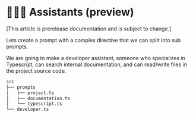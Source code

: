 # 🧑‍🤝‍🧑 Assistants (preview)

[This article is prerelease documentation and is subject to change.]

Lets create a prompt with a complex directive
that we can split into sub prompts.

We are going to make a developer assistant, someone who
specializes in Typescript, can search internal documentation,
and can read/write files in the project source code.

```bash
src
├── prompts
│   ├── project.ts
│   ├── documentation.ts
│   └── typescript.ts
└── developer.ts
```